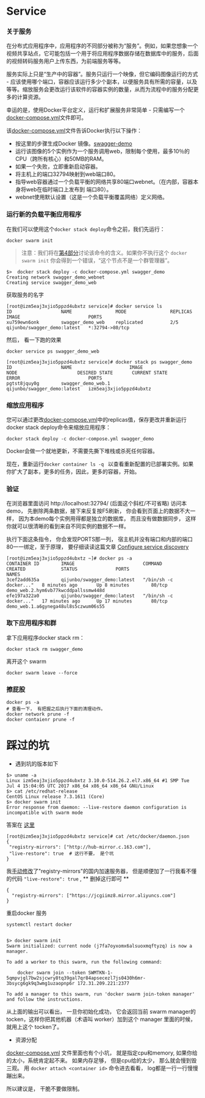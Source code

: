﻿Service
==

### 关于服务

在分布式应用程序中，应用程序的不同部分被称为“服务”。例如，如果您想象一个视频共享站点，它可能包括一个用于将应用程序数据存储在数据库中的服务，后面的视频转码服务用户上传东西，为前端服务等等。

服务实际上只是“生产中的容器”。服务只运行一个映像，但它编码图像运行的方式 - 应该使用哪个端口，容器应该运行多少个副本，以便服务具有所需的容量，以及等等。缩放服务会更改运行该软件的容器实例的数量，从而为流程中的服务分配更多的计算资源。

幸运的是，使用Docker平台定义，运行和扩展服务非常简单 - 只需编写一个[docker-compose.yml](docker-compose.yml)文件即可。

该[docker-compose.yml](docker-compose.yml)文件告诉Docker执行以下操作：

- 按这里的步骤生成Docker 镜像。[swagger-demo](https://github.com/qijunbo/swagger-demo/tree/master/docker)
- 运行该图像的5个实例作为一个服务调用web，限制每个使用，最多10％的CPU（跨所有核心）和50MB的RAM。
- 如果一个失败，立即重新启动容器。
- 将主机上的端口32794映射到web端口80。
- 指导web容器通过一个负载平衡的网络共享80端口webnet。（在内部，容器本身将web在临时端口上发布到 端口80）。
- webnet使用默认设置（这是一个负载平衡覆盖网络）定义网络。

### 运行新的负载平衡应用程序

在我们可以使用这个```docker stack deploy```命令之前，我们先运行：
```
docker swarm init
```

> 注意：我们将在[第4部分](https://docs.docker.com/get-started/part4/)讨论该命令的含义。如果你不执行这个 ``` docker swarm init ``` 你会得到一个错误，“这个节点不是一个群管理器”。

```
$>  docker stack deploy -c docker-compose.yml swagger_demo
Creating network swagger_demo_webnet
Creating service swagger_demo_web
```

获取服务的名字

```
[root@izm5eaj3xjio5ppzd4ubxtz service]# docker service ls
ID                  NAME                MODE                REPLICAS            IMAGE                         PORTS
xu759ewn6onk        swagger_demo_web    replicated          2/5                 qijunbo/swagger_demo:latest   *:32794->80/tcp
```

然后， 看一下跑的效果

```
docker service ps swagger_demo_web

[root@izm5eaj3xjio5ppzd4ubxtz service]# docker stack ps swagger_demo
ID                  NAME                     IMAGE                         NODE                      DESIRED STATE       CURRENT STATE                                                                                           ERROR                         PORTS
pgtst8jquy0g        swagger_demo_web.1       qijunbo/swagger_demo:latest   izm5eaj3xjio5ppzd4ubxtz    

```

### 缩放应用程序

您可以通过更改[docker-compose.yml](docker-compose.yml)中的replicas值，保存更改并重新运行docker stack deploy命令来缩放应用程序：

```
docker stack deploy -c docker-compose.yml swagger_demo
```

Docker会做一个就地更新，不需要先撕下堆栈或杀死任何容器。

现在，重新运行``` docker container ls -q  ``` 以查看重新配置的已部署实例。如果你扩大了副本，更多的任务，因此，更多的容器，开始。

### 验证

在浏览器里面访问 http://localhost:32794/ (后面这个斜杠/不可省略) 访问本demo， 先删除两条数据，接下来反复按F5刷新， 你会看到页面上的数据不大一样， 因为本demo每个实例用得都是独立的数据库， 而且没有做数据同步， 这样你就可以很清晰的看到来自不同实例的数据不一样。

执行下面这条指令， 你会发现PORTS那一列， 宿主机并没有端口和内部的端口80一一绑定，至于原理， 要仔细读读这篇文章 [Configure service discovery](https://docs.docker.com/engine/swarm/networking/#configure-service-discovery) 


```
[root@izm5eaj3xjio5ppzd4ubxtz ~]# docker ps -a
CONTAINER ID        IMAGE                         COMMAND                  CREATED             STATUS              PORTS                              NAMES
3cef2add635a        qijunbo/swagger_demo:latest   "/bin/sh -c docker..."   8 minutes ago       Up 8 minutes        80/tcp                             demo_web.2.hym6vb77kwcddpallssmw448d
efe197a322a0        qijunbo/swagger_demo:latest   "/bin/sh -c docker..."   17 minutes ago      Up 17 minutes       80/tcp                             demo_web.1.a6gynega48ul8s5czwum06s55
```


### 取下应用程序和群

拿下应用程序docker stack rm：

```
docker stack rm swagger_demo
```

离开这个 swarm

```
docker swarm leave --force
```

### 擦屁股

```
docker ps -a
# 查看一下， 有把握之后执行下面的清理动作。
docker network prune -f
docker contaienr prune -f
```

踩过的坑
==

- 遇到坑的版本如下

```
$> uname -a
Linux izm5eaj3xjio5ppzd4ubxtz 3.10.0-514.26.2.el7.x86_64 #1 SMP Tue Jul 4 15:04:05 UTC 2017 x86_64 x86_64 x86_64 GNU/Linux
$> cat /etc/redhat-release
CentOS Linux release 7.3.1611 (Core)
$> docker swarm init
Error response from daemon: --live-restore daemon configuration is incompatible with swarm mode
```
答案在 [这里](https://forums.docker.com/t/error-response-from-daemon-live-restore-daemon-configuration-is-incompatible-with-swarm-mode/28428) 

```
[root@izm5eaj3xjio5ppzd4ubxtz service]# cat /etc/docker/daemon.json
{
 "registry-mirrors": ["http://hub-mirror.c.163.com"],
 "live-restore": true  # 这行不要， 是个坑
}
```
我[手动修改](https://github.com/qijunbo/dockerstudy/blob/master/install.md)了"registry-mirrors"的国内加速服务器， 但是顺便加了一行我看不懂的代码 ``` "live-restore": true ``` ,   ** 删掉这行即可 **

```
{
  "registry-mirrors": ["https://jcgiimz8.mirror.aliyuncs.com"]
}
```
重启docker 服务

```
systemctl restart docker


$> docker swarm init
Swarm initialized: current node (j7fa7oyxomx6alsuoxmqftyzq) is now a manager.

To add a worker to this swarm, run the following command:

    docker swarm join --token SWMTKN-1-5qmpvjgl7bw2sjcwry8tq39gal7qr84apsecezl7js0430h6mr-3bsycg6gk9q3wmg1uzaopnp6r 172.31.209.221:2377

To add a manager to this swarm, run 'docker swarm join-token manager' and follow the instructions.

```
从上面的输出可以看出， 一旦你初始化成功， 它会返回当前 swarm manager的 tocken，这样你把其他机器（术语叫 worker）加到这个 manager 里面的时候， 就用上这个 tocken了。

- 资源分配

[docker-compose.yml](docker-compose.yml) 文件里面也有个小坑， 就是指定cpu和memory, 如果你给的太小，系统肯定起不来。 如果内存足够， 但是cpu给的太少， 那么就会慢到毁三观。
用 ``` docker attach <container id> ``` 命令进去看看， log都是一行一行慢慢蹦出来。 

所以建议是， 干脆不要做限制。 
